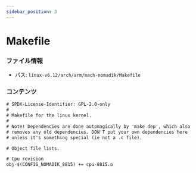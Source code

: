 ```yaml
---
sidebar_position: 3
---
```

# Makefile

### ファイル情報

- パス: `linux-v6.12/arch/arm/mach-nomadik/Makefile`

### コンテンツ

```txt
# SPDX-License-Identifier: GPL-2.0-only
#
# Makefile for the linux kernel.
#
# Note! Dependencies are done automagically by 'make dep', which also
# removes any old dependencies. DON'T put your own dependencies here
# unless it's something special (ie not a .c file).

# Object file lists.

# Cpu revision
obj-$(CONFIG_NOMADIK_8815) += cpu-8815.o

```

